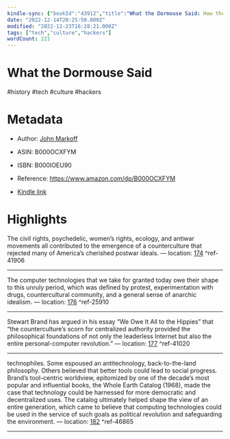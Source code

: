 ```yaml
---
kindle-sync: {"bookId":"43912","title":"What the Dormouse Said: How the Sixties Counterculture Shaped the Personal Computer Industry","author":"John Markoff","asin":"B000OCXFYM","lastAnnotatedDate":"2021-02-23","bookImageUrl":"https://m.media-amazon.com/images/I/91GbAowsg4L._SY160.jpg","highlightsCount":4}
date: "2022-12-14T20:25:50.000Z"
modified: "2022-12-23T16:28:21.000Z"
tags: ["tech","culture","hackers"]
wordCount: 221
---
```

# What the Dormouse Said

#history #tech #culture #hackers 

# Metadata

* Author: [John Markoff](https://www.amazon.com/John-Markoff/e/B004LQ8LO6/ref=dp_byline_cont_ebooks_1)

* ASIN: B000OCXFYM

* ISBN: B000IOEU90

* Reference: <https://www.amazon.com/dp/B000OCXFYM>

* [Kindle link](kindle://book?action=open&asin=B000OCXFYM)

# Highlights

The civil rights, psychedelic, women’s rights, ecology, and antiwar movements all contributed to the emergence of a counterculture that rejected many of America’s cherished postwar ideals. — location: [174](kindle://book?action=open&asin=B000OCXFYM&location=174) ^ref-41906

---

The computer technologies that we take for granted today owe their shape to this unruly period, which was defined by protest, experimentation with drugs, countercultural community, and a general sense of anarchic idealism. — location: [176](kindle://book?action=open&asin=B000OCXFYM&location=176) ^ref-25910

---

Stewart Brand has argued in his essay “We Owe It All to the Hippies” that “the counterculture’s scorn for centralized authority provided the philosophical foundations of not only the leaderless Internet but also the entire personal-computer revolution.” — location: [177](kindle://book?action=open&asin=B000OCXFYM&location=177) ^ref-41020

---

technophiles. Some espoused an antitechnology, back-to-the-land philosophy. Others believed that better tools could lead to social progress. Brand’s tool-centric worldview, epitomized by one of the decade’s most popular and influential books, the Whole Earth Catalog (1968), made the case that technology could be harnessed for more democratic and decentralized uses. The catalog ultimately helped shape the view of an entire generation, which came to believe that computing technologies could be used in the service of such goals as political revolution and safeguarding the environment. — location: [182](kindle://book?action=open&asin=B000OCXFYM&location=182) ^ref-46865

---
